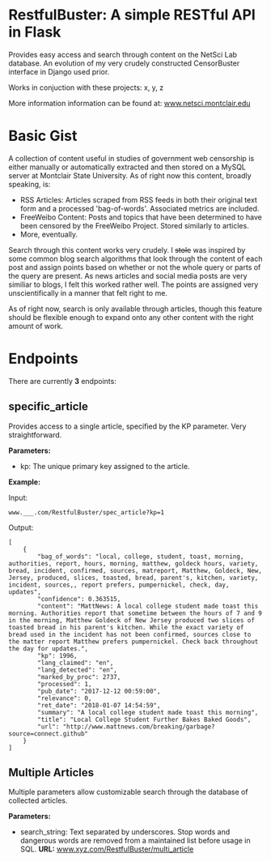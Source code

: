 # RestfulBuster: A simple RESTful API in Flask
Provides easy access and search through content on the NetSci Lab database. An evolution of my very crudely constructed CensorBuster interface in Django used prior.

Works in conjuction with these projects: x, y, z

More information information can be found at: www.netsci.montclair.edu 

# Basic Gist
A collection of content useful in studies of government web censorship is either manually or automatically extracted and then stored on a MySQL server at Montclair State University. As of right now this content, broadly speaking, is:
 - RSS Articles: Articles scraped from RSS feeds in both their original text form and a processed 'bag-of-words'. Associated metrics are included.
 - FreeWeibo Content: Posts and topics that have been determined to have been censored by the FreeWeibo Project. Stored similarly to articles.
 - More, eventually.
 
Search through this content works very crudely. I ~~stole~~ was inspired by some common blog search algorithms that look through the content of each post and assign points based on whether or not the whole query or parts of the query are present. As news articles and social media posts are very similiar to blogs, I felt this worked rather well. The points are assigned very unscientifically in a manner that felt right to me. 

As of right now, search is only available through articles, though this feature should be flexible enough to expand onto any other content with the right amount of work.
 

# Endpoints
There are currently **3** endpoints:

## specific_article
Provides access to a single article, specified by the KP parameter. Very straightforward.

**Parameters:**
- kp: The unique primary key assigned to the article. 

**Example:**

Input: 

`www.___.com/RestfulBuster/spec_article?kp=1`

Output: 
```
[
    {
        "bag_of_words": "local, college, student, toast, morning, authorities, report, hours, morning, matthew, goldeck hours, variety, bread, incident, confirmed, sources, matreport, Matthew, Goldeck, New, Jersey, produced, slices, toasted, bread, parent's, kitchen, variety, incident, sources,, report prefers, pumpernickel, check, day, updates",
        "confidence": 0.363515,
        "content": "MattNews: A local college student made toast this morning. Authorities report that sometime between the hours of 7 and 9 in the morning, Matthew Goldeck of New Jersey produced two slices of toasted bread in his parent's kitchen. While the exact variety of bread used in the incident has not been confirmed, sources close to the matter report Matthew prefers pumpernickel. Check back throughout the day for updates.",
        "kp": 1996,
        "lang_claimed": "en",
        "lang_detected": "en",
        "marked_by_proc": 2737,
        "processed": 1,
        "pub_date": "2017-12-12 00:59:00",
        "relevance": 0,
        "ret_date": "2018-01-07 14:54:59",
        "summary": "A local college student made toast this morning",
        "title": "Local College Student Further Bakes Baked Goods",
        "url": "http://www.mattnews.com/breaking/garbage?source=connect.github"
    }
]
```
## Multiple Articles
Multiple parameters allow customizable search through the database of collected articles. 

**Parameters:**

- search_string: Text separated by underscores. Stop words and dangerous words are removed from a maintained list before usage in SQL. 
**URL:** www.xyz.com/RestfulBuster/multi_article



